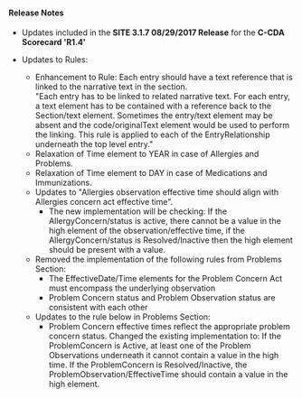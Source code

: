 #### Release Notes
* Updates included in the **SITE 3.1.7 08/29/2017 Release** for the **C-CDA Scorecard 'R1.4'**

* Updates to Rules:
  * Enhancement to Rule: Each entry should have a text reference that is linked to the narrative text in the section.  
"Each entry has to be linked to related narrative text. For each entry, a text element has to be contained with a reference back to the Section/text element. Sometimes the entry/text element may be absent and the code/originalText element would be used to perform the linking. This rule is applied to each of the EntryRelationship underneath the top level entry."
  * Relaxation of Time element to YEAR in case of Allergies and Problems.
  * Relaxation of Time element to DAY in case of Medications and Immunizations.
  * Updates to "Allergies observation effective time should align with Allergies concern act effective time".
    * The new implementation will be checking: If the AllergyConcern/status is active, there cannot be a value in the high element of the observation/effective time, if the AllergyConcern/status is Resolved/Inactive then the high element should be present with a value.
  * Removed the implementation of the following rules from Problems Section:
    * The EffectiveDate/Time elements for the Problem Concern Act must encompass the underlying observation
    * Problem Concern status and Problem Observation status are consistent with each other
  * Updates to the rule below in Problems Section:
    * Problem Concern effective times reflect the appropriate problem concern status. Changed the existing implementation to: If the ProblemConcern is Active, at least one of the Problem Observations underneath it cannot contain a value in the high time. If the ProblemConcern is Resolved/Inactive, the ProblemObservation/EffectiveTime should contain a value in the high element.
